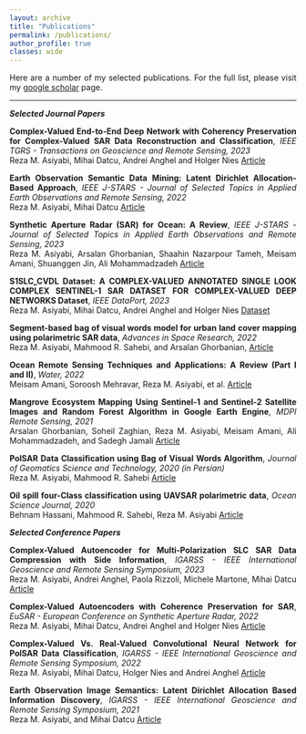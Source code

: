 ```yaml
---
layout: archive
title: "Publications"
permalink: /publications/
author_profile: true
classes: wide
---
```

<style>
p {
  text-align: justify;
}
</style>

Here are a number of my selected publications. For the full list, please visit my [google scholar](https://scholar.google.com/citations?user=jKpl5lQAAAAJ&hl=en) page.

---

***Selected Journal Papers*** 

**Complex-Valued End-to-End Deep Network with Coherency Preservation for Complex-Valued SAR Data Reconstruction and Classification**, *IEEE TGRS - Transactions on Geoscience and Remote Sensing, 2023*  
Reza M. Asiyabi, Mihai Datcu, Andrei Anghel and Holger Nies
[Article](https://ieeexplore.ieee.org/abstract/document/10102460)

**Earth Observation Semantic Data Mining: Latent Dirichlet Allocation-Based Approach**, *IEEE J-STARS - Journal of Selected Topics in Applied Earth Observations and Remote Sensing, 2022*  
Reza M. Asiyabi, Mihai Datcu
[Article](https://ieeexplore.ieee.org/abstract/document/9735293)


**Synthetic Aperture Radar (SAR) for Ocean: A Review**, *IEEE J-STARS - Journal of Selected Topics in Applied Earth Observations and Remote Sensing, 2023*  
Reza M. Asiyabi, Arsalan Ghorbanian, Shaahin Nazarpour Tameh, Meisam Amani, Shuanggen Jin, Ali Mohammadzadeh
[Article](https://ieeexplore.ieee.org/abstract/document/10234538)


**S1SLC_CVDL Dataset: A COMPLEX-VALUED ANNOTATED SINGLE LOOK COMPLEX SENTINEL-1 SAR DATASET FOR COMPLEX-VALUED DEEP NETWORKS Dataset**, *IEEE DataPort, 2023*  
Reza M. Asiyabi, Mihai Datcu, Andrei Anghel and Holger Nies
[Dataset](https://dx.doi.org/10.21227/nm4g-yd98)

**Segment-based bag of visual words model for urban land cover mapping using polarimetric SAR data**, *Advances in Space Research, 2022*  
Reza M. Asiyabi, Mahmood R. Sahebi, and Arsalan Ghorbanian, 
[Article](https://www.sciencedirect.com/science/article/abs/pii/S0273117721008024)

**Ocean Remote Sensing Techniques and Applications: A Review (Part I and II)**, *Water, 2022*  
Meisam Amani, Soroosh Mehravar, Reza M. Asiyabi, et al.
[Article](https://www.mdpi.com/2073-4441/14/21/3401)


**Mangrove Ecosystem Mapping Using Sentinel-1 and Sentinel-2 Satellite Images and Random Forest Algorithm in Google Earth Engine**, *MDPI Remote Sensing, 2021*  
Arsalan Ghorbanian, Soheil Zaghian, Reza M. Asiyabi, Meisam Amani, Ali Mohammadzadeh, and Sadegh Jamali
[Article](https://www.mdpi.com/2072-4292/13/13/2565)


**PolSAR Data Classification using Bag of Visual Words Algorithm**, *Journal of Geomatics Science and Technology, 2020 (in Persian)*  
Reza M. Asiyabi, Mahmood R. Sahebi
[Article](http://jgst.issge.ir/article-1-780-en.htmlER)


**Oil spill four-Class classification using UAVSAR polarimetric data**, *Ocean Science Journal, 2020*  
Behnam Hassani, Mahmood R. Sahebi, Reza M. Asiyabi
[Article](https://link.springer.com/article/10.1007/s12601-020-0023-9)



***Selected Conference Papers***

**Complex-Valued Autoencoder for Multi-Polarization SLC SAR Data Compression with Side Information**, *IGARSS - IEEE International Geoscience and Remote Sensing Symposium, 2023*  
Reza M. Asiyabi, Andrei Anghel, Paola Rizzoli, Michele Martone, Mihai Datcu
[Article](https://ieeexplore.ieee.org/abstract/document/10282287)

**Complex-Valued Autoencoders with Coherence Preservation for SAR**, *EuSAR - European Conference on Synthetic Aperture Radar, 2022*  
Reza M. Asiyabi, Mihai Datcu, Andrei Anghel and Holger Nies
[Article](https://ieeexplore.ieee.org/abstract/document/9944319)


**Complex-Valued Vs. Real-Valued Convolutional Neural Network for PolSAR Data Classification**, *IGARSS - IEEE International Geoscience and Remote Sensing Symposium, 2022*  
Reza M. Asiyabi, Mihai Datcu, Holger Nies and Andrei Anghel
[Article](https://ieeexplore.ieee.org/abstract/document/9884081)


**Earth Observation Image Semantics: Latent Dirichlet Allocation Based Information Discovery**, *IGARSS - IEEE International Geoscience and Remote Sensing Symposium, 2021*   
Reza M. Asiyabi, and Mihai Datcu
[Article](https://ieeexplore.ieee.org/abstract/document/9553122)
